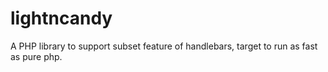 lightncandy
===========

A PHP library to support subset feature of handlebars, target to run as fast as pure php.